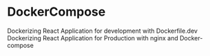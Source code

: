 # DockerCompose
Dockerizing React Application for development with Dockerfile.dev
Dockerizing React Application for Production with nginx and Docker-compose
